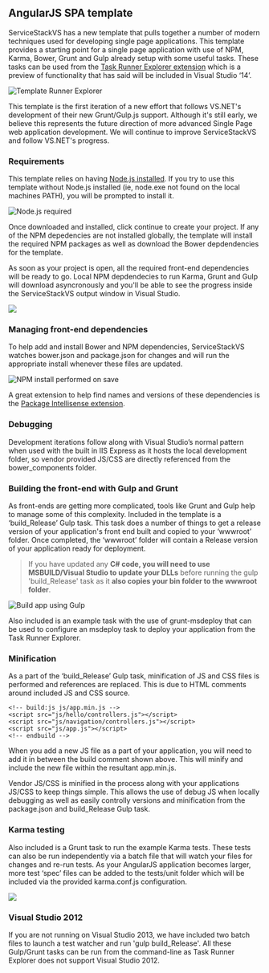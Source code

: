 ## AngularJS SPA template ##

ServiceStackVS has a new template that pulls together a number of modern techniques used for developing single page applications. This template provides a starting point for a single page application with use of NPM, Karma, Bower, Grunt and Gulp already setup with some useful tasks. These tasks can be used from the [Task Runner Explorer extension](http://visualstudiogallery.msdn.microsoft.com/8e1b4368-4afb-467a-bc13-9650572db708) which is a preview of functionality that has said will be included in Visual Studio ‘14’. 

![Template Runner Explorer](https://github.com/ServiceStack/Assets/raw/master/img/servicestackvs/template-TRX.png)

This template is the first iteration of a new effort that follows VS.NET's development of their new Grunt/Gulp.js support. Although it's still early, we believe this represents the future direction of more advanced Single Page web application development. We will continue to improve ServiceStackVS and follow VS.NET's progress.

### Requirements ###
This template relies on having [Node.js installed](http://nodejs.org/). If you try to use this template without Node.js installed (ie, node.exe not found on the local machines PATH), you will be prompted to install it.

![Node.js required](https://github.com/ServiceStack/Assets/raw/master/img/servicestackvs/nodejs-required.png)

Once downloaded and installed, click continue to create your project. If any of the NPM depedencies are not installed globally, the template will install the required NPM packages as well as download the Bower depdendencies for the template. 

As soon as your project is open, all the required front-end dependencies will be ready to go. Local NPM depdendecies to run Karma, Grunt and Gulp will download asyncronously and you'll be able to see the progress inside the ServiceStackVS output window in Visual Studio.

![](https://github.com/ServiceStack/Assets/raw/master/img/servicestackvs/npm-install-on-create.png)

### Managing front-end dependencies ###
To help add and install Bower and NPM dependencies, ServiceStackVS watches bower.json and package.json for changes and will run the appropriate install whenever these files are updated.

![NPM install performed on save](https://github.com/ServiceStack/Assets/raw/master/img/servicestackvs/angular-spa-package-demo.gif)

A great extension to help find names and versions of these dependencies is the [Package Intellisense extension](http://visualstudiogallery.msdn.microsoft.com/65748cdb-4087-497e-a394-2e3449c8e61e).

### Debugging ###
Development iterations follow along with Visual Studio’s normal pattern when used with the built in IIS Express as it hosts the local development folder, so vendor provided JS/CSS are directly referenced from the bower_components folder.

### Building the front-end with Gulp and Grunt ###
As front-ends are getting more complicated, tools like Grunt and Gulp help to manage some of this complexity. Included in the template is a ‘build_Release’ Gulp task. This task does a number of things to get a release version of your application's front end built and copied to your ‘wwwroot’ folder. Once completed, the ‘wwwroot’ folder will contain a Release version of your application ready for deployment.
>If you have updated any **C# code, you will need to use MSBUILD/Visual Studio to update your DLLs** before running the gulp 'build_Release' task as it **also copies your bin folder to the wwwroot folder**.

![Build app using Gulp](https://github.com/ServiceStack/Assets/raw/master/img/servicestackvs/angular-spa-build-app-demo.gif)

Also included is an example task with the use of grunt-msdeploy that can be used to configure an msdeploy task to deploy your application from the Task Runner Explorer.


### Minification ###
As a part of the ‘build_Release’ Gulp task, minification of JS and CSS files is performed and references are replaced. This is due to HTML comments around included JS and CSS source. 

    <!-- build:js js/app.min.js -->
    <script src="js/hello/controllers.js"></script>
    <script src="js/navigation/controllers.js"></script>
    <script src="js/app.js"></script>
    <!-- endbuild -->

When you add a new JS file as a part of your application, you will need to add it in between the build comment shown above. This will minify and include the new file within the resultant app.min.js.

Vendor JS/CSS is minified in the process along with your applications JS/CSS to keep things simple. This allows the use of debug JS when locally debugging as well as easily controlly versions and minification from the package.json and build_Release Gulp task.

### Karma testing ###
Also included is a Grunt task to run the example Karma tests.  These tests can also be run independently via a batch file that will watch your files for changes and re-run tests. As your AngularJS application becomes larger, more test ‘spec’ files can be added to the tests/unit folder which will be included via the provided karma.conf.js configuration.

![](https://github.com/ServiceStack/Assets/raw/master/img/servicestackvs/karma-TRX.png)

### Visual Studio 2012 ###
If you are not running on Visual Studio 2013, we have included two batch files to launch a test watcher and run 'gulp build_Release'. All these Gulp/Grunt tasks can be run from the command-line as Task Runner Explorer does not support Visual Studio 2012.



